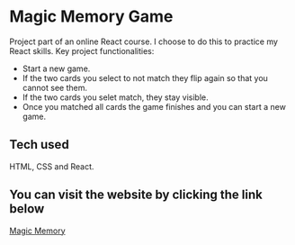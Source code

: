 # Magic Memory Game

Project part of an online React course. I choose to do this to practice my React skills. Key project functionalities:

  - Start a new game.
  - If the two cards you select to not match they flip again so that you cannot see them.
  - If the two cards you selet match, they stay visible.
  - Once you matched all cards the game finishes and you can start a new game.

## Tech used

HTML, CSS and React.

## You can visit the website by clicking the link below

[Magic Memory](https://magic-memory-cardgame.netlify.app)
